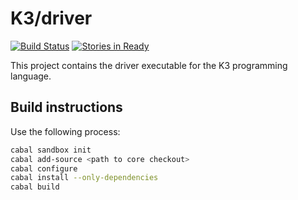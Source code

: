 K3/driver
=========
[![Build Status](https://travis-ci.org/DaMSL/K3-Driver.svg?branch=master)](https://travis-ci.org/DaMSL/K3-Driver)
[![Stories in Ready](https://badge.waffle.io/damsl/k3-driver.png?label=ready&title=Ready)](https://waffle.io/damsl/k3-driver)

This project contains the driver executable for the K3 programming language.


Build instructions
------------------
Use the following process:

```bash
cabal sandbox init
cabal add-source <path to core checkout>
cabal configure
cabal install --only-dependencies
cabal build
```
